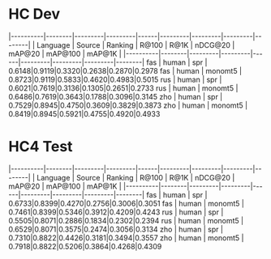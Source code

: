 # HC Dev
|----------|--------|---------|---------|------|---------|---------|---------|--------|
| Language | Source | Ranking |   R@100 | R@1K | nDCG@20 | mAP@20  | mAP@100 | mAP@1K |
|----------|--------|---------|---------|------|---------|---------|---------|--------|
fas | human | spr | 0.6148|0.9119|0.3320|0.2638|0.2870|0.2978
fas | human | monomt5 | 0.8723|0.9119|0.5833|0.4620|0.4983|0.5015
rus | human | spr | 0.6021|0.7619|0.3136|0.1305|0.2651|0.2733
rus | human | monomt5 | 0.6486|0.7619|0.3643|0.1788|0.3096|0.3145
zho | human | spr | 0.7529|0.8945|0.4750|0.3609|0.3829|0.3873
zho | human | monomt5 | 0.8419|0.8945|0.5921|0.4755|0.4920|0.4933

# HC4 Test
|----------|--------|---------|---------|------|---------|---------|---------|--------|
| Language | Source | Ranking |   R@100 | R@1K | nDCG@20 | mAP@20  | mAP@100 | mAP@1K |
|----------|--------|---------|---------|------|---------|---------|---------|--------|
fas | human | spr | 0.6733|0.8399|0.4270|0.2756|0.3006|0.3051
fas | human | monomt5 | 0.7461|0.8399|0.5346|0.3912|0.4209|0.4243
rus | human | spr | 0.5505|0.8071|0.2886|0.1834|0.2302|0.2394
rus | human | monomt5 | 0.6529|0.8071|0.3575|0.2474|0.3056|0.3134
zho | human | spr | 0.7310|0.8822|0.4426|0.3181|0.3494|0.3557
zho | human | monomt5 | 0.7918|0.8822|0.5206|0.3864|0.4268|0.4309
